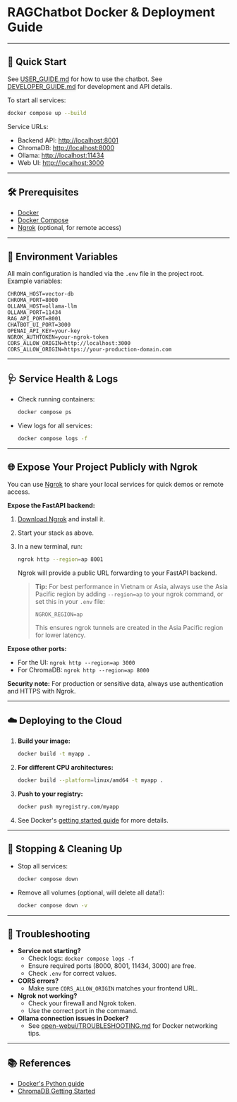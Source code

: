 
# RAGChatbot Docker & Deployment Guide

---

## 🚀 Quick Start

See [USER_GUIDE.md](USER_GUIDE.md) for how to use the chatbot.
See [DEVELOPER_GUIDE.md](DEVELOPER_GUIDE.md) for development and API details.

To start all services:
```sh
docker compose up --build
```

Service URLs:
- Backend API: [http://localhost:8001](http://localhost:8001)
- ChromaDB: [http://localhost:8000](http://localhost:8000)
- Ollama: [http://localhost:11434](http://localhost:11434)
- Web UI: [http://localhost:3000](http://localhost:3000)

---

## 🛠️ Prerequisites

- [Docker](https://www.docker.com/)
- [Docker Compose](https://docs.docker.com/compose/)
- [Ngrok](https://ngrok.com/) (optional, for remote access)

---

## 📝 Environment Variables

All main configuration is handled via the `.env` file in the project root. Example variables:

```env
CHROMA_HOST=vector-db
CHROMA_PORT=8000
OLLAMA_HOST=ollama-llm
OLLAMA_PORT=11434
RAG_API_PORT=8001
CHATBOT_UI_PORT=3000
OPENAI_API_KEY=your-key
NGROK_AUTHTOKEN=your-ngrok-token
CORS_ALLOW_ORIGIN=http://localhost:3000
CORS_ALLOW_ORIGIN=https://your-production-domain.com
```

---

## 🩺 Service Health & Logs

- Check running containers:
  ```sh
  docker compose ps
  ```
- View logs for all services:
  ```sh
  docker compose logs -f
  ```

---

## 🌐 Expose Your Project Publicly with Ngrok

You can use [Ngrok](https://ngrok.com/) to share your local services for quick demos or remote access.


**Expose the FastAPI backend:**
1. [Download Ngrok](https://ngrok.com/download) and install it.
2. Start your stack as above.
3. In a new terminal, run:
   ```sh
   ngrok http --region=ap 8001
   ```
   Ngrok will provide a public URL forwarding to your FastAPI backend.

   > **Tip:** For best performance in Vietnam or Asia, always use the Asia Pacific region by adding `--region=ap` to your ngrok command, or set this in your `.env` file:
   >
   > ```env
   > NGROK_REGION=ap
   > ```
   >
   > This ensures ngrok tunnels are created in the Asia Pacific region for lower latency.

**Expose other ports:**
   - For the UI: `ngrok http --region=ap 3000`
   - For ChromaDB: `ngrok http --region=ap 8000`

**Security note:** For production or sensitive data, always use authentication and HTTPS with Ngrok.

---

## ☁️ Deploying to the Cloud

1. **Build your image:**
   ```sh
   docker build -t myapp .
   ```
2. **For different CPU architectures:**
   ```sh
   docker build --platform=linux/amd64 -t myapp .
   ```
3. **Push to your registry:**
   ```sh
   docker push myregistry.com/myapp
   ```
4. See Docker's [getting started guide](https://docs.docker.com/go/get-started-sharing/) for more details.

---

## 🧹 Stopping & Cleaning Up

- Stop all services:
  ```sh
  docker compose down
  ```
- Remove all volumes (optional, will delete all data!):
  ```sh
  docker compose down -v
  ```

---

## 🧪 Troubleshooting

- **Service not starting?**
  - Check logs: `docker compose logs -f`
  - Ensure required ports (8000, 8001, 11434, 3000) are free.
  - Check `.env` for correct values.
- **CORS errors?**
  - Make sure `CORS_ALLOW_ORIGIN` matches your frontend URL.
- **Ngrok not working?**
  - Check your firewall and Ngrok token.
  - Use the correct port in the command.
- **Ollama connection issues in Docker?**
  - See [open-webui/TROUBLESHOOTING.md](open-webui/TROUBLESHOOTING.md) for Docker networking tips.

---

## 📚 References
- [Docker's Python guide](https://docs.docker.com/language/python/)
- [ChromaDB Getting Started](https://docs.trychroma.com/docs/overview/getting-started)

